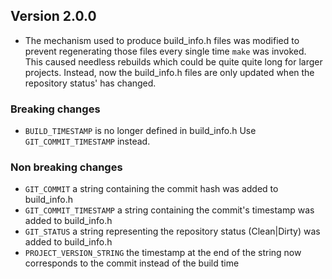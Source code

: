 ## Version 2.0.0

- The mechanism used to produce build_info.h files was modified to prevent regenerating
  those files every single time `make` was invoked. This caused needless rebuilds which
  could be quite quite long for larger projects. Instead, now the build_info.h files are
  only updated when the repository status' has changed.

 
### Breaking changes
- `BUILD_TIMESTAMP` is no longer defined in build_info.h Use `GIT_COMMIT_TIMESTAMP` instead.


### Non breaking changes
- `GIT_COMMIT` a string containing the commit hash was added to build_info.h
- `GIT_COMMIT_TIMESTAMP` a string containing the commit's timestamp was added to build_info.h
- `GIT_STATUS` a string representing the repository status (Clean|Dirty) was added
  to build_info.h
- `PROJECT_VERSION_STRING` the timestamp at the end of the string now corresponds to the
  commit instead of the build time